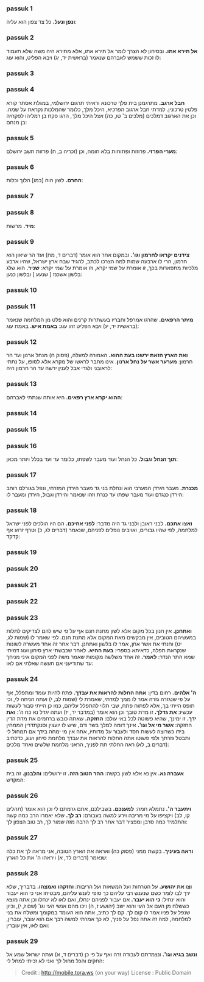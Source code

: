 
### passuk 1
<b>ונפן ונעל.</b> כל צד צפון הוא עליה:

### passuk 2
<b>אל תירא אתו.</b> ובסיחון לא הצרך לומר אל תירא אתו, אלא מתירא היה משה שלא תעמוד לו זכות ששמש לאברהם שנאמר (בראשית יד, יג) ויבא הפליט, והוא עוג:

### passuk 3

### passuk 4
<b>חבל ארגב.</b> מתרגמנן בית פלך טרכונא וראיתי תרגום ירושלמי, במגלת אסתר קורא פלטין טרכונין. למדתי חבל ארגוב הפרכיא, היכל מלך, כלומר שהמלכות נקראת על שמה. וכן את הארגוב דמלכים (מלכים ב' טו, כה) אצל היכל מלך, הרגו פקח בן רמליהו לפקחיה בן מנחם:

### passuk 5
<b>מערי הפרזי.</b> פרוזות ופתוחות בלא חומה, וכן (זכריה ב, ח) פרזות תשב ירושלם:

### passuk 6
<b>החרם.</b> לשון הוה [כמו] הלוך וכלות:

### passuk 7

### passuk 8
<b>מיד.</b> מרשות:

### passuk 9
<b>צידנים יקראו לחרמון וגו'.</b> ובמקום אחר הוא אומר (דברים ד, מח) ועד הר שיאון הוא חרמון, הרי לו ארבעה שמות למה הצרכו לכתב, להגיד שבח ארץ ישראל, שהיו ארבע מלכיות מתפארות בכך, זו אומרת על שמי יקרא, וזו אומרת על שמי יקרא: 
<b>שניר.</b> הוא שלג בלשון אשכנז [ שנעע ] ובלשון כנען:

### passuk 10

### passuk 11
<b>מיתר הרפאים.</b> שהרגו אמרפל וחבריו בעשתרות קרנים והוא פלט מן המלחמה שנאמר (בראשית יד, יג) ויבא הפליט זהו עוג: 
<b>באמת איש.</b> באמת עוג:

### passuk 12
<b>ואת הארץ הזאת ירשנו בעת ההוא.</b> האמורה למעלה, (פסוק ח) מנחל ארנון ועד הר חרמון: 
<b>מערער אשר על נחל ארנון.</b> אינו מחבר לראשו של מקרא אלא לסופו, על נתתי לראובני ולגדי אבל לענין ירשה עד הר חרמון היה:

### passuk 13
<b>ההוא יקרא ארץ רפאים.</b> היא אותה שנתתי לאברהם:

### passuk 14

### passuk 15

### passuk 16
<b>תוך הנחל וגבול.</b> כל הנחל ועוד מעבר לשפתו, כלומר עד ועד בכלל ויותר מכאן:

### passuk 17
<b>מכנרת.</b> מעבר הירדן המערבי הוא ונחלת בני גד מעבר הירדן המזרחי, ונפל בגורלם רוחב הירדן כנגדם ועוד מעבר שפתו עד כנרת וזהו שנאמר והירדן וגבול, הירדן ומעבר לו:

### passuk 18
<b>ואצו אתכם.</b> לבני ראובן ולבני גד היה מדבר: 
<b>לפני אחיכם.</b> הם היו הולכים לפני ישראל למלחמה, לפי שהיו גבורים, ואויבים נופלים לפניהם, שנאמר (דברים לג, כ) וטרף זרוע אף קדקד:

### passuk 19

### passuk 20

### passuk 21

### passuk 22

### passuk 23
<b>ואתחנן.</b> אין חנון בכל מקום אלא לשון מתנת חנם אף על פי שיש להם לצדיקים לתלות במעשיהם הטובים, אין מבקשים מאת המקום אלא מתנת חנם. לפי שאמר לו (שמות לג, יט) וחנתי את אשר אחן, אמר לו בלשון ואתחנן. דבר אחר זה אחד מעשרה לשונות שנקראת תפלה, כדאיתא בספרי: 
<b>בעת ההיא.</b> לאחר שכבשתי ארץ סיחון ועוג דמיתי שמא התר הנדר: 
<b>לאמר.</b> זה אחד משלשה מקומות שאמר משה לפני המקום איני מניחך עד שתודיעני אם תעשה שאלתי אם לאו:

### passuk 24
<b>ה' אלהים.</b> רחום בדין: 
<b>אתה החלות להראות את עבדך.</b> פתח להיות עומד ומתפלל, אף על פי שנגזרה גזרה אמר לו ממך למדתי, שאמרת לי (שמות לב, י) ועתה הניחה לי, וכי תופס הייתי בך, אלא לפתוח פתח, שבי תלוי להתפלל עליהם, כמו כן הייתי סבור לעשות עכשיו: 
<b>את גדלך.</b> זו מדת טובך וכן הוא אומר (במדבר יד, יז) ועתה יגדל נא כח ה': 
<b>ואת ידך.</b> זו ימינך, שהיא פשוטה לכל באי עולם: 
<b>החזקה.</b> שאתה כובש ברחמים את מדת הדין החזקה: 
<b>אשר מי אל וגו'.</b> אינך דומה למלך בשר ודם, שיש לו יועצין וסנקתדרין הממחין בידו כשרוצה לעשות חסד ולעבור על מדותיו, אתה אין מי ימחה בידך אם תמחול לי ותבטל גזרתך ולפי פשוטו אתה החלות להראות את עבדך מלחמת סיחון ועוג, כדכתיב (דברים ב, לא) ראה החלתי תת לפניך, הראני מלחמת שלשים ואחד מלכים:

### passuk 25
<b>אעברה נא.</b> אין נא אלא לשון בקשה: 
<b>ההר הטוב הזה.</b> זו ירושלים: 
<b>והלבנון.</b> זה בית המקדש:

### passuk 26
<b>ויתעבר ה'.</b> נתמלא חמה: 
<b>למענכם.</b> בשבילכם, אתם גרמתם לי וכן הוא אומר (תהלים קו, לב) ויקציפו על מי מריבה וירע למשה בעבורם: 
<b>רב לך.</b> שלא יאמרו הרב כמה קשה והתלמיד כמה סרבן ומפציר דבר אחר רב לך הרבה מזה שמור לך, רב טוב הצפון לך:

### passuk 27
<b>וראה בעיניך.</b> בקשת ממני (פסוק כה) ואראה את הארץ הטובה, אני מראה לך את כלה שנאמר (דברים לד, א) ויראהו ה' את כל הארץ:

### passuk 28
<b>וצו את יהושע.</b> על הטרחות ועל המשאות ועל הריבות: 
<b>וחזקהו ואמצהו.</b> בדבריך, שלא ירך לבו לומר כשם שנענש רבי עליהם כך סופי לענש עליהם, מבטיחו אני כי הוא יעבור והוא ינחיל: 
<b>כי הוא יעבר.</b> אם יעבור לפניהם ינחלו, ואם לאו לא ינחלו וכן אתה מוצא כששלח מן העם אל העי והוא ישב (יהושע ז, ה) ויכו מהם אנשי העי וגו' (שם ז, י), וכיון שנפל על פניו אמר לו קום לך. קם לך כתיב, אתה הוא העומד במקומך ומשלח את בני למלחמה, למה זה אתה נפל על פניך, לא כך אמרתי למשה רבך אם הוא עובר, עוברין, ואם לאו, אין עוברין:

### passuk 29
<b>ונשב בגיא וגו'.</b> ונצמדתם לעבודה זרה ואף על פי כן (דברים ד, א) ועתה ישראל שמע אל החקים והכל מחול לך ואני לא זכיתי למחל לי:

>Credit : http://mobile.tora.ws (on your way)
>License : Public Domain